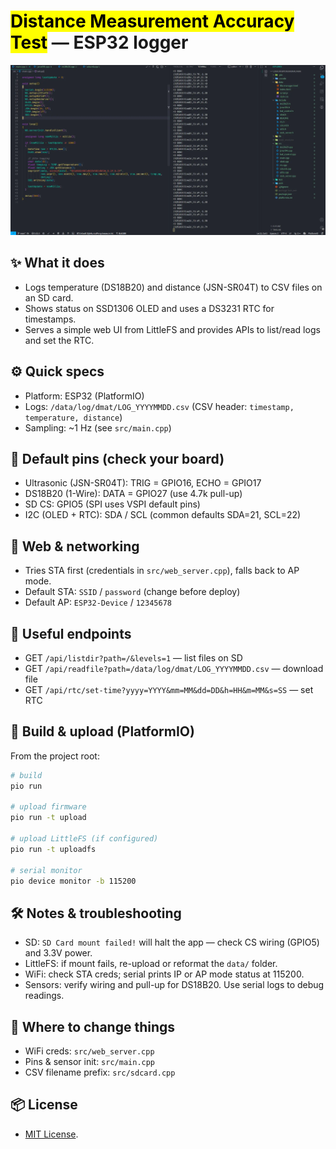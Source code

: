 # <mark>Distance Measurement Accuracy Test</mark> — ESP32 logger

<p align="center">
	<img src="thumbnail.webp" alt="thumbnail" />
</p>

## ✨ What it does

- Logs temperature (DS18B20) and distance (JSN-SR04T) to CSV files on an SD card.
- Shows status on SSD1306 OLED and uses a DS3231 RTC for timestamps.
- Serves a simple web UI from LittleFS and provides APIs to list/read logs and set the RTC.

## ⚙️ Quick specs

- Platform: ESP32 (PlatformIO)
- Logs: `/data/log/dmat/LOG_YYYYMMDD.csv` (CSV header: `timestamp, temperature, distance`)
- Sampling: ~1 Hz (see `src/main.cpp`)

## 🔌 Default pins (check your board)

- Ultrasonic (JSN-SR04T): TRIG = GPIO16, ECHO = GPIO17
- DS18B20 (1-Wire): DATA = GPIO27 (use 4.7k pull-up)
- SD CS: GPIO5 (SPI uses VSPI default pins)
- I2C (OLED + RTC): SDA / SCL (common defaults SDA=21, SCL=22)

## 📡 Web & networking

- Tries STA first (credentials in `src/web_server.cpp`), falls back to AP mode.
- Default STA: `SSID` / `password` (change before deploy)
- Default AP: `ESP32-Device` / `12345678`

## 📁 Useful endpoints

- GET `/api/listdir?path=/&levels=1` — list files on SD
- GET `/api/readfile?path=/data/log/dmat/LOG_YYYYMMDD.csv` — download file
- GET `/api/rtc/set-time?yyyy=YYYY&mm=MM&dd=DD&h=HH&m=MM&s=SS` — set RTC

## 🚀 Build & upload (PlatformIO)

From the project root:

```bash
# build
pio run

# upload firmware
pio run -t upload

# upload LittleFS (if configured)
pio run -t uploadfs

# serial monitor
pio device monitor -b 115200
```

## 🛠 Notes & troubleshooting

- SD: `SD Card mount failed!` will halt the app — check CS wiring (GPIO5) and 3.3V power.
- LittleFS: if mount fails, re-upload or reformat the `data/` folder.
- WiFi: check STA creds; serial prints IP or AP mode status at 115200.
- Sensors: verify wiring and pull-up for DS18B20. Use serial logs to debug readings.

## 🔧 Where to change things

- WiFi creds: `src/web_server.cpp`
- Pins & sensor init: `src/main.cpp`
- CSV filename prefix: `src/sdcard.cpp`

## 📦 License

- [MIT License](LICENSE).


